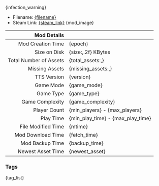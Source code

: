 {infection_warning}

- Filename: [{filename}]({uri_short})
- Steam Link: [{steam_link}]({steam_link})
{mod_image}

| Mod Details | |
|------------------------------:|:--------------------------|
| Mod Creation Time             | {epoch}                   |
| Size on Disk                  | {size:,.2f} KBytes        |
| Total Number of Assets        | {total_assets:,}          |
| Missing Assets                | {missing_assets:,}        |
| TTS Version                   | {version}                 |
| Game Mode                     | {game_mode}               | 
| Game Type                     | {game_type}               |
| Game Complexity               | {game_complexity}         |
| Player Count                  | {min_players} - {max_players}     |
| Play Time                     | {min_play_time} - {max_play_time} |
| File Modified Time            | {mtime}                   |
| Mod Download Time             | {fetch_time}              |
| Mod Backup Time               | {backup_time}             |
| Newest Asset Time             | {newest_asset}            |

### Tags
{tag_list}
